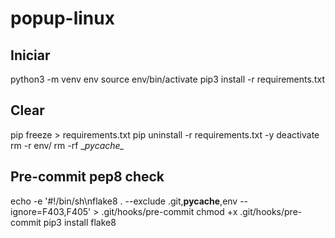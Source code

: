 # popup-linux

## Iniciar
python3 -m venv env
source env/bin/activate
pip3 install -r requirements.txt


## Clear
pip freeze > requirements.txt
pip uninstall -r requirements.txt -y
deactivate
rm -r env/
rm -rf \__pycache\__

## Pre-commit pep8 check
echo -e '#!/bin/sh\nflake8 . --exclude .git,__pycache__,env --ignore=F403,F405' > .git/hooks/pre-commit
chmod +x .git/hooks/pre-commit
pip3 install flake8